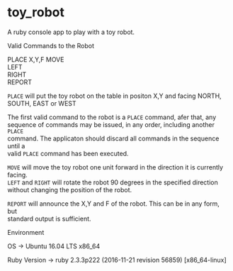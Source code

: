 # toy_robot
A ruby console app to play with a toy robot.

Valid Commands to the Robot

PLACE  X,Y,F
MOVE  
LEFT  
RIGHT  
REPORT  

`PLACE`  will  put  the  toy  robot  on  the  table  in  positon  X,Y  and  facing  NORTH,  
SOUTH,  EAST  or  WEST

The  first  valid  command  to  the  robot  is  a  `PLACE`  command,  afer  that,  any  
sequence  of  commands  may  be  issued,  in  any  order,  including  another  `PLACE`  
command.  The  applicaton  should  discard  all  commands  in  the  sequence  until  a  
valid  `PLACE`  command  has  been  executed.  

`MOVE`  will  move  the  toy  robot  one  unit  forward  in  the  direction  it  is  currently  
facing.  
`LEFT`  and  `RIGHT`  will  rotate  the  robot  90  degrees  in  the  specified  direction  
without  changing  the  position  of  the  robot.  

`REPORT`  will  announce  the  X,Y  and  F  of  the  robot.  This  can  be  in  any  form,  but  
standard  output  is  sufficient. 

Environment

OS -> Ubuntu 16.04 LTS x86_64

Ruby Version -> ruby 2.3.3p222 (2016-11-21 revision 56859) [x86_64-linux]
